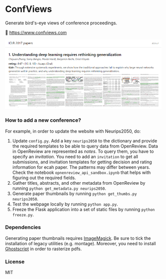 # ConfViews

Generate bird's-eye views of conference proceedings.

:link: https://www.confviews.com

![](example.png)

### How to add a new conference?

For example, in order to update the website with Neurips2050, do:
1. Update `config.py`. Add a key `neurips2050` to the dictionary and provide the required templates to be able to query data from OpenReview. 
Data in OpenReview are represented as *notes*. 
To query them, you have to specify an *invitation*. You need to add an `invitation` to get all submissions, and invitation templates for getting decision and rating information for ecah paper. The patterns may differ between years. Check the notebook `opnenreview_api_sandbox.ipynb` that helps with figuring out the required fields.
1. Gather titles, abstracts, and other metadata from OpenReview by running `python get_metadata.py neurips2050`.
1. Generate paper thumbnails by running `python get_thumbs.py neurips2050`.
1. Test the webpage locally by running `python app.py`.
1. Freeze the Flask application into a set of static files by running `python freeze.py`.
### Dependencies

Generating paper thumbnails requires [ImageMagick](https://imagemagick.org/script/download.php). Be sure to tick the installation of legacy utilities (e.g. montage).
Moreover, you need to install [Ghostscript](https://www.ghostscript.com/) in order to rasterize pdfs.

### License

MIT




